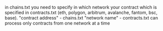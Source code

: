 in chains.txt you need to specify in which network your contract which is specified in contracts.txt (eth, polygon, arbitrum, avalanche, fantom, bsc, base).
"contract address" - chains.txt
"network name" - contracts.txt
can process only contracts from one network at a time
